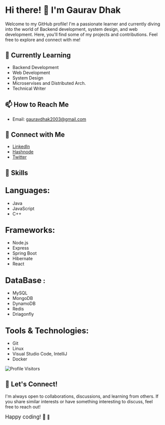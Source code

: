 # Hi there! 👋 I'm Gaurav Dhak

Welcome to my GitHub profile! I'm a passionate learner and currently diving into the world of Backend development, system design, and web development. Here, you'll find some of my projects and contributions. Feel free to explore and connect with me!

## 🌱 Currently Learning

- Backend Development
-  Web Development
- System Design
- Microservises and Distributed Arch.
- Technical Writer

## 📫 How to Reach Me

- Email: gauravdhak2003@gmail.com

## 🔗 Connect with Me

- [LinkedIn](https://www.linkedin.com/in/gauravdhak/)
- [Hashnode](https://gaurav789.hashnode.dev)
- [Twitter](https://twitter.com/GauravDhak)

## 🚀 Skills

## <span style="font-size: larger;">Languages:</span> 
- Java
- JavaScript
- C++

## <span style="font-size: larger;">Frameworks:</span> 
-  Node.js
- Express
- Spring Boot
- Hibernate
- React

## <span style="font-size: larger;">DataBase</span> :
- MySQL
- MongoDB
- DynamoDB
- Redis
- Driagonfly
  
## <span style="font-size: larger;">Tools & Technologies:</span> 
-  Git
- Linux
- Visual Studio Code, IntelliJ
- Docker

  
![Profile Visitors](https://profile-counter.glitch.me/GauravDhak/count.svg)


## 🤝 Let's Connect!

I'm always open to collaborations, discussions, and learning from others. If you share similar interests or have something interesting to discuss, feel free to reach out!

<span style="font-size: larger;">Happy coding! 🚀</span> 🚀
